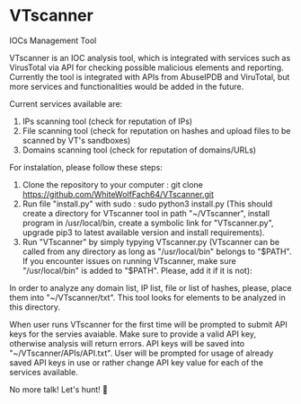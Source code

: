 # VTscanner
IOCs Management Tool

VTscanner is an IOC analysis tool, which is integrated with services such as VirusTotal via API for checking possible malicious elements and reporting. Currently the tool is integrated with APIs from AbuseIPDB and ViruTotal, but more services and functionalities would be added in the future.

Current services available are:
1. IPs scanning tool (check for reputation of IPs)
2. File scanning tool (check for reputation on hashes and upload files to be scanned by VT's sandboxes)
3. Domains scanning tool (check for reputation of domains/URLs)

For instalation, please follow these steps:
1. Clone the repository to your computer :      git clone https://github.com/WhiteWolfFach64/VTscanner.git
2. Run file "install.py" with sudo :            sudo python3 install.py
(This should create a directory for VTscanner tool in path "~/VTscanner", install program in /usr/local/bin, create a symbolic link for "VTscanner.py", upgrade pip3 to latest available version and install requirements).
3. Run "VTscanner" by simply typying VTscanner.py (VTscanner can be called from any directory as long as "/usr/local/bin" belongs to "$PATH". If you encounter issues on running VTscanner, make sure "/usr/local/bin" is added to "$PATH". Please, add it if it is not):

In order to analyze any domain list, IP list, file or list of hashes, please, place them into "~/VTscanner/txt". This tool looks for elements to be analyzed in this directory.

When user runs VTscanner for the first time will be prompted to submit API keys for the servies avaiable. Make sure to provide a valid API key, otherwise analysis will return errors. API keys will be saved into "~/VTscanner/APIs/API.txt". User will be prompted for usage of already saved API keys in use or rather change API key value for each of the services available.

No more talk! Let's hunt! 
                          🐺
